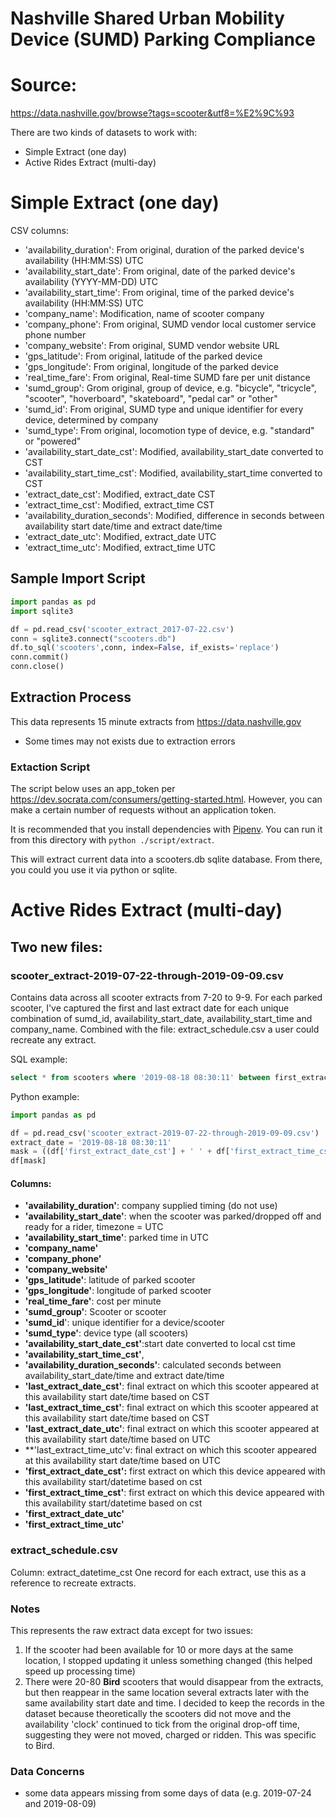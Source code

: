 # Nashville Shared Urban Mobility Device (SUMD) Parking Compliance

# Source:
https://data.nashville.gov/browse?tags=scooter&utf8=%E2%9C%93

There are two kinds of datasets to work with:
- Simple Extract (one day)
- Active Rides Extract (multi-day)

# Simple Extract (one day)
CSV columns:
- 'availability_duration': From original, duration of the parked device's availability (HH:MM:SS) UTC
- 'availability_start_date': From original, date of the parked device's availability (YYYY-MM-DD) UTC
- 'availability_start_time': From original, time of the parked device's availability (HH:MM:SS) UTC
- 'company_name': Modification, name of scooter company
- 'company_phone': From original, SUMD vendor local customer service phone number
- 'company_website': From original, SUMD vendor website URL
- 'gps_latitude': From original, latitude of the parked device
- 'gps_longitude': From original, longitude of the parked device
- 'real_time_fare': From original, Real-time SUMD fare per unit distance
- 'sumd_group': Grom original, group of device, e.g. "bicycle", "tricycle", "scooter", "hoverboard", "skateboard", "pedal car" or "other"
- 'sumd_id': From original, SUMD type and unique identifier for every device, determined by company
- 'sumd_type': From original, locomotion type of device, e.g. "standard" or "powered"
- 'availability_start_date_cst': Modified, availability_start_date converted to CST
- 'availability_start_time_cst': Modified, availability_start_time converted to CST
- 'extract_date_cst': Modified, extract_date CST
- 'extract_time_cst': Modified, extract_time CST
- 'availability_duration_seconds': Modified, difference in seconds between availability start date/time and extract date/time 
- 'extract_date_utc': Modified, extract_date UTC
- 'extract_time_utc': Modified, extract_time UTC

## Sample Import Script

```python
import pandas as pd
import sqlite3

df = pd.read_csv('scooter_extract_2017-07-22.csv')
conn = sqlite3.connect("scooters.db")
df.to_sql('scooters',conn, index=False, if_exists='replace')
conn.commit()
conn.close()
```

## Extraction Process
This data represents 15 minute extracts from https://data.nashville.gov 
* Some times may not exists due to extraction errors

### Extaction Script
The script below uses an app_token per https://dev.socrata.com/consumers/getting-started.html. However, 
you can make a certain number of requests without an application token. 

It is recommended that you install dependencies with [Pipenv](https://docs.pipenv.org/en/latest/).
You can run it from this directory with `python ./script/extract`.

This will extract current data into a scooters.db sqlite database.
From there, you could you use it via python or sqlite.


# Active Rides Extract (multi-day)
## Two new files:

### scooter_extract-2019-07-22-through-2019-09-09.csv
Contains data across all scooter extracts from 7-20 to 9-9. For each parked scooter, I've captured the first and last extract date for each unique combination of sumd_id, availability_start_date, availability_start_time and company_name. Combined with the file: extract_schedule.csv a user could recreate any extract.

SQL example:
```sql
select * from scooters where '2019-08-18 08:30:11' between first_extract_date_cst || ' ' || first_extract_time_cst and last_extract_date_cst || ' ' || last_extract_time_cst; 
```

Python example:
```python
import pandas as pd

df = pd.read_csv('scooter_extract-2019-07-22-through-2019-09-09.csv')
extract_date = '2019-08-18 08:30:11'
mask = ((df['first_extract_date_cst'] + ' ' + df['first_extract_time_cst']  <= extract_date) &  (df['last_extract_date_cst'] + ' ' + df['last_extract_time_cst']  >= extract_date))
df[mask]
```

#### Columns:
- **'availability_duration'**: company supplied timing (do not use)
- **'availability_start_date'**: when the scooter was parked/dropped off and ready for a rider, timezone = UTC
- **'availability_start_time'**: parked time in UTC
- **'company_name'**
- **'company_phone'**
- **'company_website'**
- **'gps_latitude'**: latitude of parked scooter
- **'gps_longitude'**: longitude of parked scooter
- **'real_time_fare'**: cost per minute
- **'sumd_group'**: Scooter or scooter
-  **'sumd_id**': unique identifier for a device/scooter
-  **'sumd_type'**: device type (all scooters)
- **'availability_start_date_cst'**:start date converted to local cst time
- **'availability_start_time_cst'**,
- **'availability_duration_seconds'**: calculated seconds between availability_start_date/time and extract date/time
- **'last_extract_date_cst'**: final extract on which this scooter appeared at this availability start date/time based on CST
- **'last_extract_time_cst'**: final extract on which this scooter appeared at this availability start date/time based on CST
- **'last_extract_date_utc'**: final extract on which this scooter appeared at this availability start date/time based on UTC
- **'last_extract_time_utc'v: final extract on which this scooter appeared at this availability start date/time based on UTC
- **'first_extract_date_cst':** first extract on which this device appeared with this availability start/datetime based on cst
- **'first_extract_time_cst'**: first extract on which this device appeared with this availability start/datetime based on cst
- **'first_extract_date_utc'**
- **'first_extract_time_utc'**


### extract_schedule.csv
Column: extract_datetime_cst
One record for each extract, use this as a reference to recreate extracts.

### Notes
This represents the raw extract data except for two issues:
1. If the scooter had been available for 10 or more days at the same location, I stopped updating it unless something changed (this helped speed up processing time)
2. There were 20-80 **Bird** scooters that would disappear from the extracts, but then reappear in the same location several extracts later with the same availability start date and time. I decided to keep the records in the dataset because theoretically the scooters did not move and the availability 'clock' continued to tick from the original drop-off time, suggesting they were not moved, charged or ridden. This was specific to Bird.

### Data Concerns
- some data appears missing from some days of data (e.g. 2019-07-24 and 2019-08-09)
